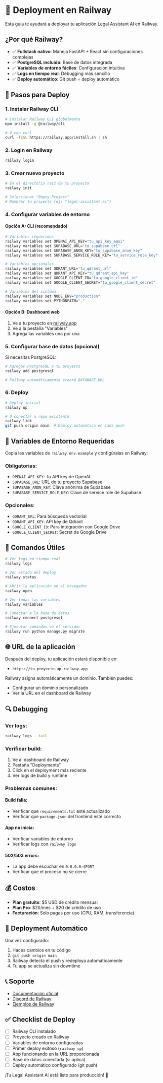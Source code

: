 # 🚂 Deployment en Railway

Esta guía te ayudará a deployar tu aplicación Legal Assistant AI en Railway.

## ¿Por qué Railway?

- ✅ **Fullstack nativo**: Maneja FastAPI + React sin configuraciones complejas
- ✅ **PostgreSQL incluido**: Base de datos integrada
- ✅ **Variables de entorno fáciles**: Configuración intuitiva
- ✅ **Logs en tiempo real**: Debugging más sencillo
- ✅ **Deploy automático**: Git push = deploy automático

## 🚀 Pasos para Deploy

### 1. Instalar Railway CLI

```bash
# Instalar Railway CLI globalmente
npm install -g @railway/cli

# O con curl
curl -fsSL https://railway.app/install.sh | sh
```

### 2. Login en Railway

```bash
railway login
```

### 3. Crear nuevo proyecto

```bash
# En el directorio raíz de tu proyecto
railway init

# Seleccionar "Empty Project"
# Nombrar tu proyecto (ej: "legal-assistant-ai")
```

### 4. Configurar variables de entorno

#### Opción A: CLI (recomendado)
```bash
# Variables requeridas
railway variables set OPENAI_API_KEY="tu_api_key_aqui"
railway variables set SUPABASE_URL="tu_supabase_url"
railway variables set SUPABASE_ANON_KEY="tu_supabase_anon_key"
railway variables set SUPABASE_SERVICE_ROLE_KEY="tu_service_role_key"

# Variables opcionales
railway variables set QDRANT_URL="tu_qdrant_url"
railway variables set QDRANT_API_KEY="tu_qdrant_api_key"
railway variables set GOOGLE_CLIENT_ID="tu_google_client_id"
railway variables set GOOGLE_CLIENT_SECRET="tu_google_client_secret"

# Variables del sistema
railway variables set NODE_ENV="production"
railway variables set PYTHONPATH="."
```

#### Opción B: Dashboard web
1. Ve a tu proyecto en [railway.app](https://railway.app)
2. Ve a la pestaña "Variables"
3. Agrega las variables una por una

### 5. Configurar base de datos (opcional)

Si necesitas PostgreSQL:

```bash
# Agregar PostgreSQL a tu proyecto
railway add postgresql

# Railway automáticamente creará DATABASE_URL
```

### 6. Deploy

```bash
# Deploy inicial
railway up

# O conectar a repo existente
railway link
git push origin main  # Deploy automático en cada push
```

## 📝 Variables de Entorno Requeridas

Copia las variables de `railway.env.example` y configúralas en Railway:

### Obligatorias:
- `OPENAI_API_KEY`: Tu API key de OpenAI
- `SUPABASE_URL`: URL de tu proyecto Supabase
- `SUPABASE_ANON_KEY`: Clave anónima de Supabase
- `SUPABASE_SERVICE_ROLE_KEY`: Clave de service role de Supabase

### Opcionales:
- `QDRANT_URL`: Para búsqueda vectorial
- `QDRANT_API_KEY`: API key de Qdrant
- `GOOGLE_CLIENT_ID`: Para integración con Google Drive
- `GOOGLE_CLIENT_SECRET`: Secret de Google Drive

## 🔧 Comandos Útiles

```bash
# Ver logs en tiempo real
railway logs

# Ver estado del deploy
railway status

# Abrir la aplicación en el navegador
railway open

# Ver todas las variables
railway variables

# Conectar a la base de datos
railway connect postgresql

# Ejecutar comandos en el servidor
railway run python manage.py migrate
```

## 🌐 URL de la aplicación

Después del deploy, tu aplicación estará disponible en:
- `https://tu-proyecto.up.railway.app`

Railway asigna automáticamente un dominio. También puedes:
- Configurar un dominio personalizado
- Ver la URL en el dashboard de Railway

## 🔍 Debugging

### Ver logs:
```bash
railway logs --tail
```

### Verificar build:
1. Ve al dashboard de Railway
2. Pestaña "Deployments"
3. Click en el deployment más reciente
4. Ver logs de build y runtime

### Problemas comunes:

#### Build falla:
- Verificar que `requirements.txt` esté actualizado
- Verificar que `package.json` del frontend esté correcto

#### App no inicia:
- Verificar variables de entorno
- Verificar logs con `railway logs`

#### 502/503 errors:
- La app debe escuchar en `0.0.0.0:$PORT`
- Verificar que el proceso no se cierre

## 💰 Costos

- **Plan gratuito**: $5 USD de crédito mensual
- **Plan Pro**: $20/mes + $20 de crédito de uso
- **Facturación**: Solo pagas por uso (CPU, RAM, transferencia)

## 🔄 Deployment Automático

Una vez configurado:

1. Haces cambios en tu código
2. `git push origin main`
3. Railway detecta el push y redeploya automáticamente
4. Tu app se actualiza sin downtime

## 📞 Soporte

- [Documentación oficial](https://docs.railway.app)
- [Discord de Railway](https://discord.gg/railway)
- [Ejemplos de Railway](https://github.com/railwayapp/examples)

## ✅ Checklist de Deploy

- [ ] Railway CLI instalado
- [ ] Proyecto creado en Railway
- [ ] Variables de entorno configuradas
- [ ] Primer deploy exitoso (`railway up`)
- [ ] App funcionando en la URL proporcionada
- [ ] Base de datos conectada (si aplica)
- [ ] Deploy automático configurado (git push)

¡Tu Legal Assistant AI está listo para producción! 🎉 